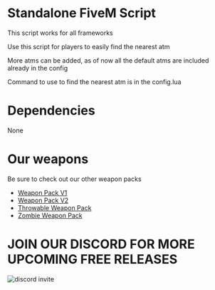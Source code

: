 # Standalone FiveM Script
This script works for all frameworks

Use this script for players to easily find the nearest atm

More atms can be added, as of now all the default atms are included already in the config

Command to use to find the nearest atm is in the config.lua

# Dependencies 
None

# Our weapons 
Be sure to check out our other weapon packs 

* [Weapon Pack V1](https://www.youtube.com/watch?v=Gm3HWxs_0JQ&ab_channel=PolarThePlug)
* [Weapon Pack V2](https://www.youtube.com/watch?v=w-yVs02RO8Y&ab_channel=PolarThePlug)
* [Throwable Weapon Pack](https://www.youtube.com/watch?v=MfZsuhiqX7g&ab_channel=PolarThePlug)
* [Zombie Weapon Pack](https://www.youtube.com/watch?v=trDzei0mS0I&ab_channel=PolarThePlug)


# JOIN OUR DISCORD FOR MORE UPCOMING FREE RELEASES 
![discord invite](https://cdn.discordapp.com/attachments/1179953789516664923/1297271524340011078/discordbannerinvite.png?ex=671551c1&is=67140041&hm=a33d0a975ea519b186ab6b4d1d6f2b15618ff6e62da6fc55c7d0012ff9ceefb0&)
